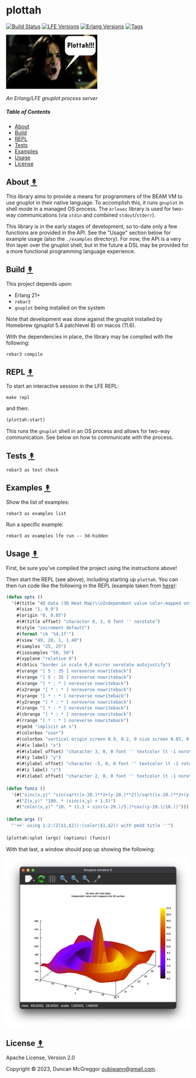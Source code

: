 # plottah

[![Build Status][gh-actions-badge]][gh-actions]
[![LFE Versions][lfe badge]][lfe]
[![Erlang Versions][erlang badge]][versions]
[![Tags][github tags badge]][github tags]

[![Project Logo][logo]][logo-large]

*An Erlang/LFE gnuplot process server*

##### Table of Contents

* [About](#about-)
* [Build](#build-)
* [REPL](#repl-)
* [Tests](#tests-)
* [Examples](#examples-)
* [Usage](#usage-)
* [License](#license-)

## About [&#x219F;](#table-of-contents)

This library aims to provide a means for programmers of the BEAM VM to use gnuplot in their native language. To accomplish this, it runs `gnuplot` in shell mode in a managed OS process. The `erlexec` library is used for two-way communications (via `stdin` and combined `stdout`/`stderr`).

This library is in the early stages of development, so to-date only a few functions are provided in the API. See the "Usage" section below for example usage (also the `./examples` directory). For now, the API is a very thin layer over the gnuplot shell, but in the future a DSL may be provided for a more functional programming language experience.

## Build [&#x219F;](#table-of-contents)

This project depends upon:

* Erlang 21+
* `rebar3`
* `gnuplot` being installed on the system

Note that development was done against the gnuplot installed by Homebrew (gnuplot 5.4 patchlevel 8) on macos (11.6).

With the dependencies in place, the library may be compiled with the following:

```shell
rebar3 compile
```

## REPL [&#x219F;](#table-of-contents)

To start an interactive session in the LFE REPL:

```shell
make repl
```

and then:

```lisp
(plottah:start)
```

This runs the `gnuplot` shell in an OS process and allows for two-way communication. See below on how to communicate with the process.

## Tests [&#x219F;](#table-of-contents)

```shell
rebar3 as test check
```

## Examples [&#x219F;](#table-of-contents)

Show the list of examples:

```shell
rebar3 as examples list
```

Run a specific example:

```shell
rebar3 as examples lfe run -- 3d-hidden
```

## Usage [&#x219F;](#table-of-contents)

First, be sure you've compiled the project using the instructions above!

Then start the REPL (see above), including starting up `plottah`. You can then run code like the following in the REPL (example taken from [here](https://gnuplot.sourceforge.net/demo_5.2/hidden.3.gnu)):

```lisp
(defun opts ()
  '(#(title "4D data (3D Heat Map)\\nIndependent value color-mapped onto 3D surface")
    #(size "1, 0.9")
    #(origin "0, 0.05")
    #(#(title offset) "character 0, 1, 0 font '' norotate")
    #(style "increment default")
    #(format "cb '%4.1f'")
    #(view "49, 28, 1, 1.48")
    #(samples "25, 25")
    #(isosamples "50, 50")
    #(xyplane "relative 0")
    #(cbtics "border in scale 0,0 mirror norotate autojustify")
    #(urange "[ 5 : 35 ] noreverse nowriteback")
    #(vrange "[ 5 : 35 ] noreverse nowriteback")
    #(xrange "[ * : * ] noreverse nowriteback")
    #(x2range "[ * : * ] noreverse nowriteback")
    #(yrange "[ * : * ] noreverse nowriteback")
    #(y2range "[ * : * ] noreverse nowriteback")
    #(zrange "[ * : * ] noreverse nowriteback")
    #(cbrange "[ * : * ] noreverse nowriteback")
    #(rrange "[ * : * ] noreverse nowriteback")
    #(pm3d "implicit at s")
    #(colorbox "user")
    #(colorbox "vertical origin screen 0.9, 0.2, 0 size screen 0.03, 0.6, 0 front noinvert noborder")
    #(#(x label) "x")
    #(#(xlabel offset) "character 3, 0, 0 font '' textcolor lt -1 norotate")
    #(#(y label) "y")
    #(#(ylabel offset) "character -5, 0, 0 font '' textcolor lt -1 rotate")
    #(#(z label) "z")
    #(#(zlabel offset) "character 2, 0, 0 font '' textcolor lt -1 norotate")))

(defun funcs ()
  '(#("sinc(x,y)" "sin(sqrt((x-20.)**2+(y-20.)**2))/sqrt((x-20.)**2+(y-20.)**2)")
    #("Z(x,y)" "100. * (sinc(x,y) + 1.5)")
    #("color(x,y)" "10. * (1.1 + sin((x-20.)/5.)*cos((y-20.)/10.))")))

(defun args ()
  "'++' using 1:2:(Z($1,$2)):(color($1,$2)) with pm3d title ''")

(plottah:splot (args) (options) (funcs))
```

With that last, a window should pop up showing the following:

[![3D graph screenshot][screenshot]][screenshot]

## License [&#x219F;](#table-of-contents)

Apache License, Version 2.0

Copyright © 2023, Duncan McGreggor <oubiwann@gmail.com>.

[//]: ---Named-Links---

[logo]: priv/images/plottah-x250.jpg
[logo-large]: priv/images/plottah-x1600.jpg
[screenshot]: priv/images/screenshot.png
[gh-actions-badge]: https://github.com/lfex/plottah/workflows/ci%2Fcd/badge.svg
[gh-actions]: https://github.com/lfex/plottah/actions
[lfe]: https://github.com/lfe/lfe
[lfe badge]: https://img.shields.io/badge/lfe-2.1+-blue.svg
[erlang badge]: https://img.shields.io/badge/erlang-21%20to%2025-blue.svg
[versions]: https://github.com/lfex/plottah/blob/main/.travis.yml
[github tags]: https://github.com/lfex/plottah/tags
[github tags badge]: https://img.shields.io/github/tag/lfex/plottah.svg
